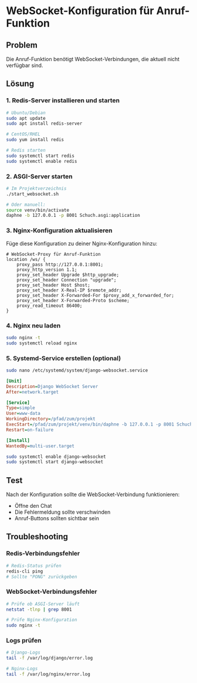 # WebSocket-Konfiguration für Anruf-Funktion

## Problem
Die Anruf-Funktion benötigt WebSocket-Verbindungen, die aktuell nicht verfügbar sind.

## Lösung

### 1. Redis-Server installieren und starten
```bash
# Ubuntu/Debian
sudo apt update
sudo apt install redis-server

# CentOS/RHEL
sudo yum install redis

# Redis starten
sudo systemctl start redis
sudo systemctl enable redis
```

### 2. ASGI-Server starten
```bash
# Im Projektverzeichnis
./start_websocket.sh

# Oder manuell:
source venv/bin/activate
daphne -b 127.0.0.1 -p 8001 Schuch.asgi:application
```

### 3. Nginx-Konfiguration aktualisieren
Füge diese Konfiguration zu deiner Nginx-Konfiguration hinzu:

```nginx
# WebSocket-Proxy für Anruf-Funktion
location /ws/ {
    proxy_pass http://127.0.0.1:8001;
    proxy_http_version 1.1;
    proxy_set_header Upgrade $http_upgrade;
    proxy_set_header Connection "upgrade";
    proxy_set_header Host $host;
    proxy_set_header X-Real-IP $remote_addr;
    proxy_set_header X-Forwarded-For $proxy_add_x_forwarded_for;
    proxy_set_header X-Forwarded-Proto $scheme;
    proxy_read_timeout 86400;
}
```

### 4. Nginx neu laden
```bash
sudo nginx -t
sudo systemctl reload nginx
```

### 5. Systemd-Service erstellen (optional)
```bash
sudo nano /etc/systemd/system/django-websocket.service
```

```ini
[Unit]
Description=Django WebSocket Server
After=network.target

[Service]
Type=simple
User=www-data
WorkingDirectory=/pfad/zum/projekt
ExecStart=/pfad/zum/projekt/venv/bin/daphne -b 127.0.0.1 -p 8001 Schuch.asgi:application
Restart=on-failure

[Install]
WantedBy=multi-user.target
```

```bash
sudo systemctl enable django-websocket
sudo systemctl start django-websocket
```

## Test
Nach der Konfiguration sollte die WebSocket-Verbindung funktionieren:
- Öffne den Chat
- Die Fehlermeldung sollte verschwinden
- Anruf-Buttons sollten sichtbar sein

## Troubleshooting

### Redis-Verbindungsfehler
```bash
# Redis-Status prüfen
redis-cli ping
# Sollte "PONG" zurückgeben
```

### WebSocket-Verbindungsfehler
```bash
# Prüfe ob ASGI-Server läuft
netstat -tlnp | grep 8001

# Prüfe Nginx-Konfiguration
sudo nginx -t
```

### Logs prüfen
```bash
# Django-Logs
tail -f /var/log/django/error.log

# Nginx-Logs
tail -f /var/log/nginx/error.log
```